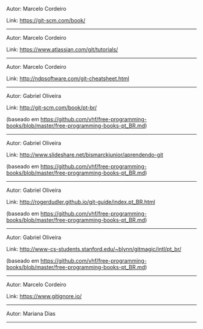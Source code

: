 Autor: Marcelo Cordeiro

Link: https://git-scm.com/book/

---

Autor: Marcelo Cordeiro

Link: https://www.atlassian.com/git/tutorials/

---

Autor: Marcelo Cordeiro

Link: http://ndpsoftware.com/git-cheatsheet.html

---

Autor: Gabriel Oliveira 

Link: http://git-scm.com/book/pt-br/

(baseado em https://github.com/vhf/free-programming-books/blob/master/free-programming-books-pt_BR.md)

---

Autor: Gabriel Oliveira 

Link: http://www.slideshare.net/bismarckjunior/aprendendo-git

(baseado em https://github.com/vhf/free-programming-books/blob/master/free-programming-books-pt_BR.md)

---

Autor: Gabriel Oliveira 

Link: http://rogerdudler.github.io/git-guide/index.pt_BR.html

(baseado em https://github.com/vhf/free-programming-books/blob/master/free-programming-books-pt_BR.md)

---

Autor: Gabriel Oliveira 

Link: http://www-cs-students.stanford.edu/~blynn/gitmagic/intl/pt_br/

(baseado em https://github.com/vhf/free-programming-books/blob/master/free-programming-books-pt_BR.md)

---

Autor: Marcelo Cordeiro

Link: https://www.gitignore.io/

---

Autor: Mariana Dias 

---